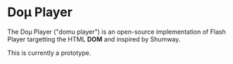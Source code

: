 # Doμ Player

The Doμ Player ("domu player") is an open-source implementation of Flash Player targetting the HTML **DOM** and
inspired by Shumway.

This is currently a prototype.
